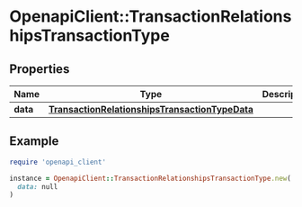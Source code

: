 # OpenapiClient::TransactionRelationshipsTransactionType

## Properties

| Name | Type | Description | Notes |
| ---- | ---- | ----------- | ----- |
| **data** | [**TransactionRelationshipsTransactionTypeData**](TransactionRelationshipsTransactionTypeData.md) |  | [optional] |

## Example

```ruby
require 'openapi_client'

instance = OpenapiClient::TransactionRelationshipsTransactionType.new(
  data: null
)
```

